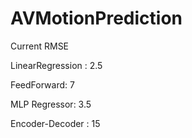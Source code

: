 # AVMotionPrediction

Current RMSE

LinearRegression : 2.5

FeedForward: 7

MLP Regressor: 3.5

Encoder-Decoder : 15
